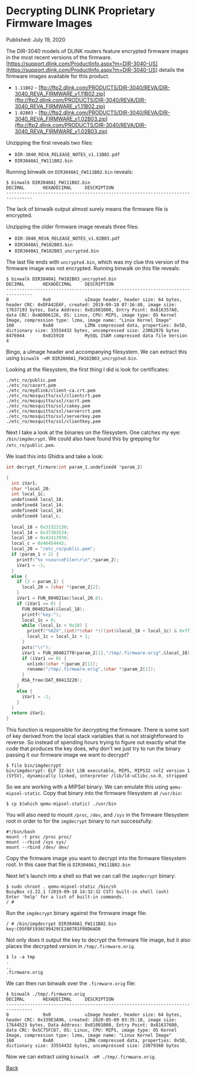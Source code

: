 # Decrypting DLINK Proprietary Firmware Images

Published: July 19, 2020

The DIR-3040 models of DLINK routers feature encrypted firmware images in the most recent versions of the firmware. [https://support.dlink.com/ProductInfo.aspx?m=DIR-3040-US](https://support.dlink.com/ProductInfo.aspx?m=DIR-3040-US) details the firmware images available for this product.  

* `1.11B02` - [ftp://ftp2.dlink.com/PRODUCTS/DIR-3040/REVA/DIR-3040_REVA_FIRMWARE_v1.11B02.zip](ftp://ftp2.dlink.com/PRODUCTS/DIR-3040/REVA/DIR-3040_REVA_FIRMWARE_v1.11B02.zip)
* `1.02B03` - [ftp://ftp2.dlink.com/PRODUCTS/DIR-3040/REVA/DIR-3040_REVA_FIRMWARE_v1.02B03.zip](ftp://ftp2.dlink.com/PRODUCTS/DIR-3040/REVA/DIR-3040_REVA_FIRMWARE_v1.02B03.zip)

Unzipping the first reveals two files:

* `DIR-3040_REVA_RELEASE_NOTES_v1.11B02.pdf`
* `DIR3040A1_FW111B02.bin` 

Running binwalk on `DIR3040A1_FW111B02.bin` reveals:

```
$ binwalk DIR3040A1_FW111B02.bin 
DECIMAL       HEXADECIMAL     DESCRIPTION 
--------------------------------------------------------------------------------                                                                                                                                                                                                    
```

The lack of binwalk output almost surely means the firmware file is encrypted.

Unzipping the older firmware image reveals three files:

* `DIR-3040_REVA_RELEASE_NOTES_v1.02B03.pdf`
* `DIR3040A1_FW102B03.bin`
* `DIR3040A1_FW102B03_uncrypted.bin`

The last file ends with `uncrypted.bin`, which was my clue this version of the firmware image was not encrypted.  Running binwalk on this file reveals:

```
$ binwalk DIR3040A1_FW102B03_uncrypted.bin 
DECIMAL       HEXADECIMAL     DESCRIPTION
--------------------------------------------------------------------------------
0             0x0             uImage header, header size: 64 bytes, header CRC: 0xDFA42E6F, created: 2019-09-18 07:16:48, image size: 17637193 bytes, Data Address: 0x81001000, Entry Point: 0x816357A0, data CRC: 0xAD066126, OS: Linux, CPU: MIPS, image type: OS Kernel Image, compression type: lzma, image name: "Linux Kernel Image"
160           0xA0            LZMA compressed data, properties: 0x5D, dictionary size: 33554432 bytes, uncompressed size: 23062976 bytes
8476944       0x815910        MySQL ISAM compressed data file Version 4
```

Bingo, a uImage header and accompanying filesystem.  We can extract this using `binwalk -eM DIR3040A1_FW102B03_uncrypted.bin`.

Looking at the filesystem, the first thing I did is look for certificates:

```
./etc_ro/public.pem
./etc_ro/cacert.pem
./etc_ro/mydlink/client-ca.crt.pem
./etc_ro/mosquitto/ssl/clientcrt.pem
./etc_ro/mosquitto/ssl/cacrt.pem
./etc_ro/mosquitto/ssl/cakey.pem
./etc_ro/mosquitto/ssl/servercrt.pem
./etc_ro/mosquitto/ssl/serverkey.pem
./etc_ro/mosquitto/ssl/clientkey.pem 
```

Next I take a look at the binaries on the filesystem.  One catches my eye: `/bin/imgdecrypt`. We could also have found this by grepping for `/etc_ro/public.pem`.

We load this into Ghidra and take a look:

```c
int decrypt_firmare(int param_1,undefined4 *param_2)

{
  int iVar1;
  char *local_20;
  int local_1c;
  undefined4 local_18;
  undefined4 local_14;
  undefined4 local_10;
  undefined4 local_c;
  
  local_18 = 0x33323130;
  local_14 = 0x37363534;
  local_10 = 0x42413938;
  local_c = 0x46454443;
  local_20 = "/etc_ro/public.pem";
  if (param_1 < 2) {
    printf("%s <sourceFile>\r\n",*param_2);
    iVar1 = -1;
  }
  else {
    if (2 < param_1) {
      local_20 = (char *)param_2[2];
    }
    iVar1 = FUN_004021ac(local_20,0);
    if (iVar1 == 0) {
      FUN_004025a4(&local_18);
      printf("key:");
      local_1c = 0;
      while (local_1c < 0x10) {
        printf("%02X",(int)*(char *)((int)&local_18 + local_1c) & 0xff);
        local_1c = local_1c + 1;
      }
      puts("\r");
      iVar1 = FUN_00401770(param_2[1],"/tmp/.firmware.orig",&local_18);
      if (iVar1 == 0) {
        unlink((char *)param_2[1]);
        rename("/tmp/.firmware.orig",(char *)param_2[1]);
      }
      RSA_free(DAT_00413220);
    }
    else {
      iVar1 = -1;
    }
  }
  return iVar1;
}
```

This function is responsible for decrypting the firmware.  There is some sort of key derived from the local stack variables that is not straightforward to reverse.  So instead of spending hours trying to figure out exactly what the code that produces the key does, why don't we just try to run the binary passing it our firmware image we want to decrypt?

```
$ file bin/imgdecrypt                                                   
bin/imgdecrypt: ELF 32-bit LSB executable, MIPS, MIPS32 rel2 version 1 (SYSV), dynamically linked, interpreter /lib/ld-uClibc.so.0, stripped 
```

So we are working with a MIPSel binary.  We can emulate this using `qemu-mipsel-static`.  Copy that binary into the firmware filesystem at `/usr/bin`:
```
$ cp $(which qemu-mipsel-static) ./usr/bin
```

You will also need to mount `/proc`, `/dev`, and `/sys` in the firmware filesystem root in order to for the `imgdecrypt` binary to run successfully:

```
#!/bin/bash
mount -t proc /proc proc/
mount --rbind /sys sys/
mount --rbind /dev/ dev/  
```

Copy the firmware image you want to decrypt into the firmware filesystem root.  In this case that file is `DIR3040A1_FW111B02.bin`

Next let's launch into a shell so that we can call the `imgdecrypt` binary:

```
$ sudo chroot . qemu-mipsel-static /bin/sh
BusyBox v1.22.1 (2019-09-18 14:32:32 CST) built-in shell (ash)
Enter 'help' for a list of built-in commands.
/ # 
```

Run the `imgdecrypt` binary against the firmware image file:
```
/ # /bin/imgdecrypt DIR3040A1_FW111B02.bin
key:C05FBF1936C99429CE2A0781F08D6AD8
```

Not only does it output the key to decrypt the firmware file image, but it also places the decrypted version in `/tmp/.firmware.orig`.
```
$ ls -a tmp                                                             
.  
..  
.firmware.orig 
```

We can then run binwalk over the `.firmware.orig` file:
```
$ binwalk ./tmp/.firmware.orig
DECIMAL       HEXADECIMAL     DESCRIPTION
--------------------------------------------------------------------------------
0             0x0             uImage header, header size: 64 bytes, header CRC: 0x339E3A96, created: 2020-05-09 03:35:18, image size: 17644523 bytes, Data Address: 0x81001000, Entry Point: 0x81637600, data CRC: 0x5C75FC87, OS: Linux, CPU: MIPS, image type: OS Kernel Image, compression type: lzma, image name: "Linux Kernel Image"
160           0xA0            LZMA compressed data, properties: 0x5D, dictionary size: 33554432 bytes, uncompressed size: 23079360 bytes    
```

Now we can extract using `binwalk -eM ./tmp/.firmware.orig`.

[Back](https://nstarke.github.io/)